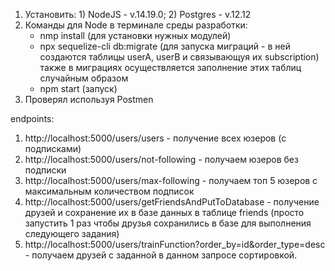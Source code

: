 1. Установить: 1) NodeJS - v.14.19.0;
               2) Postgres - v.12.12
2. Команды для Node в терминале среды разработки:
    - nmp install (для установки нужных модулей)
    - npx sequelize-cli db:migrate (для запуска миграций - в ней создаются
      таблицы userA, userB и связывающуя их subscription) также в миграциях
      осуществляется заполнение этих таблиц случайным образом
    - npm start (запуск)
3. Проверял используя Postmen

endpoints:

1. http://localhost:5000/users/users - получение всех юзеров (с подписками)
2. http://localhost:5000/users/not-following - получаем юзеров без подписки
3. http://localhost:5000/users/max-following - получаем топ 5 юзеров с максимальным 
количеством подписок
4. http://localhost:5000/users/getFriendsAndPutToDatabase - получение друзей 
и сохранение их в базе данных в таблице friends (просто запустить 1 раз чтобы друзья 
сохранились в базе для выполнения следующего задания)
5. http://localhost:5000/users/trainFunction?order_by=id&order_type=desc - получаем
   друзей с заданной в данном запросе сортировкой.


